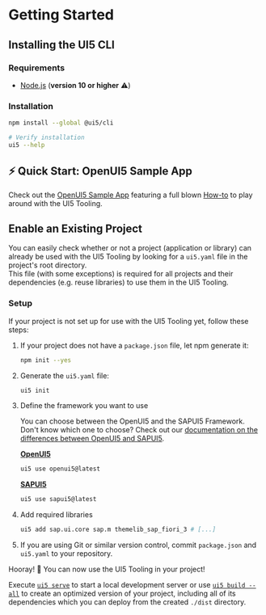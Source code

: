 # Getting Started
## Installing the UI5 CLI
### Requirements
- [Node.js](https://nodejs.org/) (**version 10 or higher** ⚠️)

### Installation
```sh
npm install --global @ui5/cli

# Verify installation
ui5 --help
```

## ⚡️ Quick Start: OpenUI5 Sample App
Check out the [OpenUI5 Sample App](https://github.com/SAP/openui5-sample-app) featuring a full blown [How-to](https://github.com/SAP/openui5-sample-app/#openui5-sample-app) to play around with the UI5 Tooling.

## Enable an Existing Project
You can easily check whether or not a project (application or library) can already be used with the UI5 Tooling by looking for a `ui5.yaml` file in the project's root directory.  
This file (with some exceptions) is required for all projects and their dependencies (e.g. reuse libraries) to use them in the UI5 Tooling.

### Setup
If your project is not set up for use with the UI5 Tooling yet, follow these steps:

1. If your project does not have a `package.json` file, let npm generate it:
    ```sh
    npm init --yes
    ```

1. Generate the `ui5.yaml` file:
    ```sh
    ui5 init
    ```

1. Define the framework you want to use

    You can choose between the OpenUI5 and the SAPUI5 Framework. Don't know which one to choose? Check out our [documentation on the differences between OpenUI5 and SAPUI5](./SAPUI5.md#differences-between-openui5-and-sapui5).

    **[OpenUI5](https://openui5.hana.ondemand.com/)**
    ```sh
    ui5 use openui5@latest
    ```

    **[SAPUI5](https://ui5.sap.com/)**
    ```sh
    ui5 use sapui5@latest
    ```

1. Add required libraries
    ```sh
    ui5 add sap.ui.core sap.m themelib_sap_fiori_3 # [...]
    ```

1. If you are using Git or similar version control, commit `package.json` and `ui5.yaml` to your repository.

Hooray! 🎉 You can now use the UI5 Tooling in your project!

Execute [`ui5 serve`](./Server.md) to start a local development server or use [`ui5 build --all`](./Builder.md) to create an optimized version of your project, including all of its dependencies which you can deploy from the created `./dist` directory.
